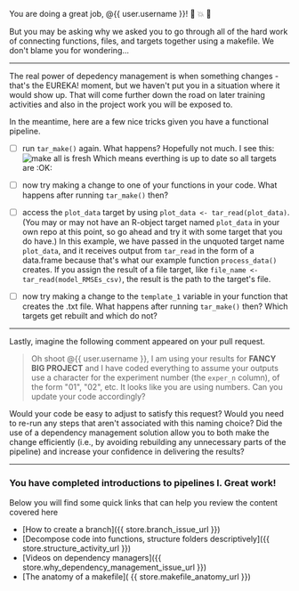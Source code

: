 You are doing a great job, @{{ user.username }}! :star2: :collision: :tropical_fish:

But you may be asking why we asked you to go through all of the hard work of connecting functions, files, and targets together using a makefile. We don't blame you for wondering...

---

The real power of depedency management is when something changes - that's the EUREKA! moment, but we haven't put you in a situation where it would show up. That will come further down the road on later training activities and also in the project work you will be exposed to. 

In the meantime, here are a few nice tricks given you have a functional pipeline. 

- [ ] run `tar_make()` again. What happens? Hopefully not much. I see this: 
![make all is fresh](https://user-images.githubusercontent.com/2349007/82728169-763d5a00-9cb4-11ea-8ab2-ee75927b5c7e.png)
Which means everthing is up to date so all targets are :OK:

- [ ] now try making a change to one of your functions in your code. What happens after running `tar_make()` then? 

- [ ] access the `plot_data` target by using `plot_data <- tar_read(plot_data)`. (You may or may not have an R-object target named `plot_data` in your own repo at this point, so go ahead and try it with some target that you do have.) In this example, we have passed in the unquoted target name `plot_data`, and it receives output from `tar_read` in the form of a data.frame because that's what our example function `process_data()` creates. If you assign the result of a file target, like `file_name <- tar_read(model_RMSEs_csv)`, the result is the path to the target's file.

- [ ] now try making a change to the `template_1` variable in your function that creates the .txt file. What happens after running `tar_make()` then? Which targets get rebuilt and which do not? 

--- 

Lastly, imagine the following comment appeared on your pull request. 

> Oh shoot @{{ user.username }}, I am using your results for **FANCY BIG PROJECT** and I have coded everything to assume your outputs use a character for the experiment number (the `exper_n` column), of the form "01", "02", etc. It looks like you are using numbers. Can you update your code accordingly? 

Would your code be easy to adjust to satisfy this request? Would you need to re-run any steps that aren't associated with this naming choice? Did the use of a dependency management solution allow you to both make the change efficiently (i.e., by avoiding rebuilding any unnecessary parts of the pipeline) and increase your confidence in delivering the results?

---

### You have completed introductions to pipelines I. Great work!

Below you will find some quick links that can help you review the content covered here

- [How to create a branch]({{ store.branch_issue_url }})
- [Decompose code into functions, structure folders descriptively]({{ store.structure_activity_url }})
- [Videos on dependency managers]({{ store.why_dependency_management_issue_url }})
- [The anatomy of a makefile]( {{ store.makefile_anatomy_url }})

